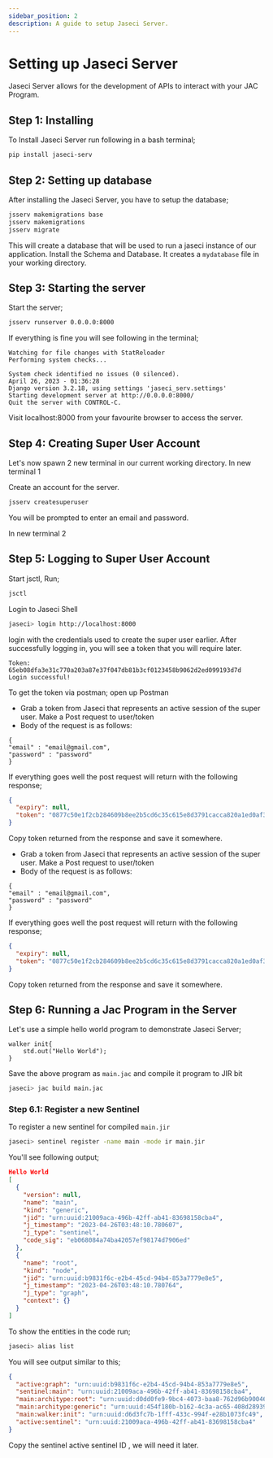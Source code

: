 ```yaml
---
sidebar_position: 2
description: A guide to setup Jaseci Server.
---
```


# Setting up Jaseci Server

Jaseci Server allows for the development of APIs to interact with your JAC Program.

## Step 1: Installing

To Install Jaseci Server run following in a bash terminal;

```bash
pip install jaseci-serv
```

## Step 2: Setting up database

After installing the Jaseci Server, you have to setup the database;

```bash
jsserv makemigrations base
jsserv makemigrations
jsserv migrate
```

This will create a database that will be used to run a jaseci instance of our application. Install the Schema and Database. It creates a `mydatabase` file in your working directory.

## Step 3: Starting the server

Start the server;

```bash
jsserv runserver 0.0.0.0:8000
```
If everything is fine you will see following in the terminal;

```
Watching for file changes with StatReloader
Performing system checks...

System check identified no issues (0 silenced).
April 26, 2023 - 01:36:28
Django version 3.2.18, using settings 'jaseci_serv.settings'
Starting development server at http://0.0.0.0:8000/
Quit the server with CONTROL-C.
```

Visit localhost:8000 from your favourite browser to access the server.

## Step 4: Creating Super User Account

Let's now spawn 2 new terminal in our current working directory.
In new terminal 1

Create an account for the server.

```bash
jsserv createsuperuser
```

You will be prompted to enter an email and password.

In new  terminal 2

## Step 5: Logging to Super User Account

Start jsctl, Run;

```bash
jsctl
```

Login to Jaseci Shell

```bash
jaseci> login http://localhost:8000
```

login with the credentials used to create the super user earlier. After successfully logging in, you will see a token that you will require later.

```
Token: 65eb08dfa3e31c770a203a87e37f047db81b3cf0123458b9062d2ed099193d7d
Login successful!
```
To get the token via postman; open up Postman

* Grab a token from Jaseci that represents an active session of the super user. Make a Post request to user/token
* Body of the request is as follows:

```
{
"email" : "email@gmail.com",
"password" : "password"
}
```
If everything goes well the post request will return with the following response;

```json
{
  "expiry": null,
  "token": "0877c50e1f2cb284609b8ee2b5cd6c35c615e8d3791cacca820a1ed0af3d3806"
}
```

Copy token returned from the response and save it somewhere.

* Grab a token from Jaseci that represents an active session of the super user. Make a Post request to user/token
* Body of the request is as follows:

```
{
"email" : "email@gmail.com",
"password" : "password"
}
```
If everything goes well the post request will return with the following response;

```json
{
  "expiry": null,
  "token": "0877c50e1f2cb284609b8ee2b5cd6c35c615e8d3791cacca820a1ed0af3d3806"
}
```

Copy token returned from the response and save it somewhere.

## Step 6: Running a Jac Program in the Server

Let's use a simple hello world program to demonstrate Jaseci Server;

```jac
walker init{
    std.out("Hello World");
}
```

Save the above program as `main.jac` and compile it program to JIR bit

```bash
jaseci> jac build main.jac
```

### Step 6.1: Register a new Sentinel

To register a new sentinel for compiled `main.jir`

```bash
jaseci> sentinel register -name main -mode ir main.jir
```

You'll see following output;

```json
Hello World
[
  {
    "version": null,
    "name": "main",
    "kind": "generic",
    "jid": "urn:uuid:21009aca-496b-42ff-ab41-83698158cba4",
    "j_timestamp": "2023-04-26T03:48:10.780607",
    "j_type": "sentinel",
    "code_sig": "eb068084a74ba42057ef98174d7906ed"
  },
  {
    "name": "root",
    "kind": "node",
    "jid": "urn:uuid:b9831f6c-e2b4-45cd-94b4-853a7779e8e5",
    "j_timestamp": "2023-04-26T03:48:10.780764",
    "j_type": "graph",
    "context": {}
  }
]
```

To show the entities in the code run;

```bash
jaseci> alias list
```
You will see output similar to this;

```json
{
  "active:graph": "urn:uuid:b9831f6c-e2b4-45cd-94b4-853a7779e8e5",
  "sentinel:main": "urn:uuid:21009aca-496b-42ff-ab41-83698158cba4",
  "main:architype:root": "urn:uuid:d0dd0fe9-9bc4-4073-baa8-762d96b90046",
  "main:architype:generic": "urn:uuid:454f180b-b162-4c3a-ac65-408d28939bc2",
  "main:walker:init": "urn:uuid:d6d3fc7b-1fff-433c-994f-e28b1073fc49",
  "active:sentinel": "urn:uuid:21009aca-496b-42ff-ab41-83698158cba4"
}
```

Copy the sentinel active sentinel ID , we will need it later.

